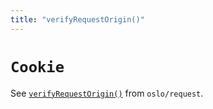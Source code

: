 ```yaml
---
title: "verifyRequestOrigin()"
---
```


# `Cookie`

See [`verifyRequestOrigin()`](https://oslo.js.org/reference/request/verifyRequestOrigin) from `oslo/request`.
